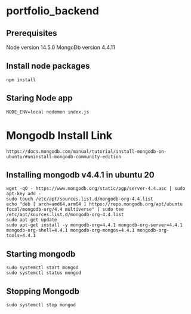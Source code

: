 # portfolio_backend

## Prerequisites

Node version 14.5.0
MongoDb version 4.4.11

## Install node packages

    npm install

## Staring Node app

    NODE_ENV=local nodemon index.js

# Mongodb Install Link

    https://docs.mongodb.com/manual/tutorial/install-mongodb-on-ubuntu/#uninstall-mongodb-community-edition

## Installing mongodb v4.4.1 in ubuntu 20

    wget -qO - https://www.mongodb.org/static/pgp/server-4.4.asc | sudo apt-key add -
    sudo touch /etc/apt/sources.list.d/mongodb-org-4.4.list
    echo "deb [ arch=amd64,arm64 ] https://repo.mongodb.org/apt/ubuntu focal/mongodb-org/4.4 multiverse" | sudo tee /etc/apt/sources.list.d/mongodb-org-4.4.list
    sudo apt-get update
    sudo apt-get install -y mongodb-org=4.4.1 mongodb-org-server=4.4.1 mongodb-org-shell=4.4.1 mongodb-org-mongos=4.4.1 mongodb-org-tools=4.4.1

## Starting mongodb

    sudo systemctl start mongod
    sudo systemctl status mongod

## Stopping Mongodb

    sudo systemctl stop mongod
